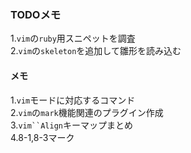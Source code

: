 ### TODOメモ  

1.`vim`の`ruby`用スニペットを調査  
2.`vim`の`skeleton`を追加して雛形を読み込む  

#### メモ  

1.`vim`モードに対応するコマンド  
2.`vim`の`mark`機能関連のプラグイン作成  
3.`vim``Align`キーマップまとめ  
4.8-1,8-3マーク  

